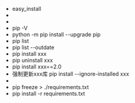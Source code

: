 - easy_install
- 
- 
- pip -V
- python -m pip install --upgrade pip
- pip list
- pip list --outdate
- pip install xxx
- pip uninstall xxx
- pip install xxx==2.0
- 强制更新xxx库 pip install --ignore-installed xxx
- 
- pip freeze >  ./requirements.txt
- pip install -r requirements.txt

